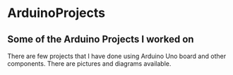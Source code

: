 # ArduinoProjects
Some of the Arduino Projects I worked on
----------------------------------------
There are few projects that I have done using Arduino Uno board and other components.
There are pictures and diagrams available.
